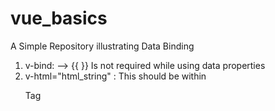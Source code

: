 # vue_basics
A Simple Repository illustrating Data Binding

1. v-bind: -->  {{ }} Is not required while using data properties
2. v-html="html_string" : This should be within <p> Tag

